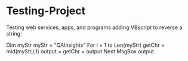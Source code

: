 # Testing-Project
Testing web services, apps, and programs
adding VBscript to reverse a string:

Dim myStr
myStr = "QAInsights"
  For i = 1 to Len(myStr)
    getChr = mid(myStr,i,1)
    output = getChr + output 
  Next
MsgBox output
